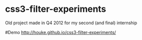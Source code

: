 # css3-filter-experiments
Old project made in Q4 2012 for my second (and final) internship

#Demo
http://houke.github.io/css3-filter-experiments/
